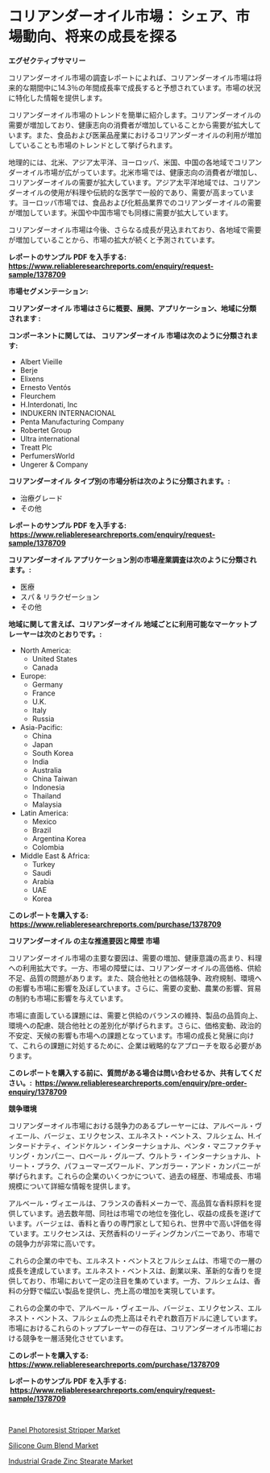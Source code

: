 <p><h1>コリアンダーオイル市場： シェア、市場動向、将来の成長を探る</h1></p><p><strong>エグゼクティブサマリー</strong></p>
<p><p>コリアンダーオイル市場の調査レポートによれば、コリアンダーオイル市場は将来的な期間中に14.3％の年間成長率で成長すると予想されています。市場の状況に特化した情報を提供します。</p><p>コリアンダーオイル市場のトレンドを簡単に紹介します。コリアンダーオイルの需要が増加しており、健康志向の消費者が増加していることから需要が拡大しています。また、食品および医薬品産業におけるコリアンダーオイルの利用が増加していることも市場のトレンドとして挙げられます。</p><p>地理的には、北米、アジア太平洋、ヨーロッパ、米国、中国の各地域でコリアンダーオイル市場が広がっています。北米市場では、健康志向の消費者が増加し、コリアンダーオイルの需要が拡大しています。アジア太平洋地域では、コリアンダーオイルの使用が料理や伝統的な医学で一般的であり、需要が高まっています。ヨーロッパ市場では、食品および化粧品業界でのコリアンダーオイルの需要が増加しています。米国や中国市場でも同様に需要が拡大しています。</p><p>コリアンダーオイル市場は今後、さらなる成長が見込まれており、各地域で需要が増加していることから、市場の拡大が続くと予測されています。</p></p>
<p><strong>レポートのサンプル PDF を入手する: <a href="https://www.reliableresearchreports.com/enquiry/request-sample/1378709">https://www.reliableresearchreports.com/enquiry/request-sample/1378709</a></strong></p>
<p><strong>市場セグメンテーション:</strong></p>
<p><strong> コリアンダーオイル 市場はさらに概要、展開、アプリケーション、地域に分類されます :</strong></p>
<p><strong>コンポーネントに関しては、 コリアンダーオイル 市場は次のように分類されます: &nbsp;</strong></p>
<p><ul><li>Albert Vieille</li><li>Berje</li><li>Elixens</li><li>Ernesto Ventós</li><li>Fleurchem</li><li>H.Interdonati, Inc</li><li>INDUKERN INTERNACIONAL</li><li>Penta Manufacturing Company</li><li>Robertet Group</li><li>Ultra international</li><li>Treatt Plc</li><li>PerfumersWorld</li><li>Ungerer & Company</li></ul></p>
<p><strong> コリアンダーオイル タイプ別の市場分析は次のように分類されます。:</strong></p>
<p><ul><li>治療グレード</li><li>その他</li></ul></p>
<p><strong>レポートのサンプル PDF を入手する: &nbsp;<a href="https://www.reliableresearchreports.com/enquiry/request-sample/1378709">https://www.reliableresearchreports.com/enquiry/request-sample/1378709</a></strong></p>
<p><strong> コリアンダーオイル アプリケーション別の市場産業調査は次のように分類されます。:</strong></p>
<p><ul><li>医療</li><li>スパ & リラクゼーション</li><li>その他</li></ul></p>
<p><strong>地域に関して言えば、コリアンダーオイル 地域ごとに利用可能なマーケットプレーヤーは次のとおりです。:</strong></p>
<p><ul>
    <li>
        North America:
        <ul>
            <li>United States</li>
            <li>Canada</li>
        </ul>
    </li>
    <li>
        Europe:
        <ul>
            <li>Germany</li>
            <li>France</li>
            <li>U.K.</li>
            <li>Italy</li>
            <li>Russia</li>
        </ul>
    </li>
    <li>
        Asia-Pacific:
        <ul>
            <li>China</li>
            <li>Japan</li>
            <li>South Korea</li>
            <li>India</li>
            <li>Australia</li>
            <li>China Taiwan</li>
            <li>Indonesia</li>
            <li>Thailand</li>
            <li>Malaysia</li>
        </ul>
    </li>
    <li>
        Latin America:
        <ul>
            <li>Mexico</li>
            <li>Brazil</li>
            <li>Argentina Korea</li>
            <li>Colombia</li>
        </ul>
    </li>
    <li>
        Middle East & Africa:
        <ul>
            <li>Turkey</li>
            <li>Saudi</li>
            <li>Arabia</li>
            <li>UAE</li>
            <li>Korea</li>
        </ul>
    </li>
    </ul></p>
<p><strong>このレポートを購入する: &nbsp;<a href="https://www.reliableresearchreports.com/purchase/1378709">https://www.reliableresearchreports.com/purchase/1378709</a></strong></p>
<p><strong>コリアンダーオイル の主な推進要因と障壁 市場</strong></p>
<p><p>コリアンダーオイル市場の主要な要因は、需要の増加、健康意識の高まり、料理への利用拡大です。一方、市場の障壁には、コリアンダーオイルの高価格、供給不足、品質の問題があります。また、競合他社との価格競争、政府規制、環境への影響も市場に影響を及ぼしています。さらに、需要の変動、農業の影響、貿易の制約も市場に影響を与えています。</p><p>市場に直面している課題には、需要と供給のバランスの維持、製品の品質向上、環境への配慮、競合他社との差別化が挙げられます。さらに、価格変動、政治的不安定、天候の影響も市場への課題となっています。市場の成長と発展に向けて、これらの課題に対処するために、企業は戦略的なアプローチを取る必要があります。</p></p>
<p><strong>このレポートを購入する前に、質問がある場合は問い合わせるか、共有してください。:&nbsp; <a href="https://www.reliableresearchreports.com/enquiry/pre-order-enquiry/1378709">https://www.reliableresearchreports.com/enquiry/pre-order-enquiry/1378709</a></strong></p>
<p><strong>競争環境</strong></p>
<p><p>コリアンダーオイル市場における競争力のあるプレーヤーには、アルベール・ヴィエール、バージェ、エリクセンス、エルネスト・ベントス、フルシェム、H.インタードナティ、インドケルン・インターナショナル、ペンタ・マニファクチャリング・カンパニー、ロベール・グループ、ウルトラ・インターナショナル、トリート・プラク、パフューマーズワールド、アンガラー・アンド・カンパニーが挙げられます。これらの企業のいくつかについて、過去の経歴、市場成長、市場規模について詳細な情報を提供します。</p><p>アルベール・ヴィエールは、フランスの香料メーカーで、高品質な香料原料を提供しています。過去数年間、同社は市場での地位を強化し、収益の成長を遂げています。バージェは、香料と香りの専門家として知られ、世界中で高い評価を得ています。エリクセンスは、天然香料のリーディングカンパニーであり、市場での競争力が非常に高いです。</p><p>これらの企業の中でも、エルネスト・ベントスとフルシェムは、市場での一層の成長を達成しています。エルネスト・ベントスは、創業以来、革新的な香りを提供しており、市場において一定の注目を集めています。一方、フルシェムは、香料の分野で幅広い製品を提供し、売上高の増加を実現しています。</p><p>これらの企業の中で、アルベール・ヴィエール、バージェ、エリクセンス、エルネスト・ベントス、フルシェムの売上高はそれぞれ数百万ドルに達しています。市場におけるこれらのトッププレーヤーの存在は、コリアンダーオイル市場における競争を一層活発化させています。</p></p>
<p><strong>このレポートを購入する: &nbsp; <a href="https://www.reliableresearchreports.com/purchase/1378709">https://www.reliableresearchreports.com/purchase/1378709</a></strong></p>
<p><strong>レポートのサンプル PDF を入手する: &nbsp;<a href="https://www.reliableresearchreports.com/enquiry/request-sample/1378709">https://www.reliableresearchreports.com/enquiry/request-sample/1378709</a></strong><strong></strong></p>
<p>&nbsp;</p>
<p><p><a href="https://github.com/shotows/Market-Research-Report-List-1/blob/main/panel-photoresist-stripper-market.md">Panel Photoresist Stripper Market</a></p><p><a href="https://github.com/beatblasta/Market-Research-Report-List-2/blob/main/silicone-gum-blend-market.md">Silicone Gum Blend Market</a></p><p><a href="https://github.com/Sinjinluong3e0awx2m195k76/Market-Research-Report-List-1/blob/main/industrial-grade-zinc-stearate-market.md">Industrial Grade Zinc Stearate Market</a></p></p>